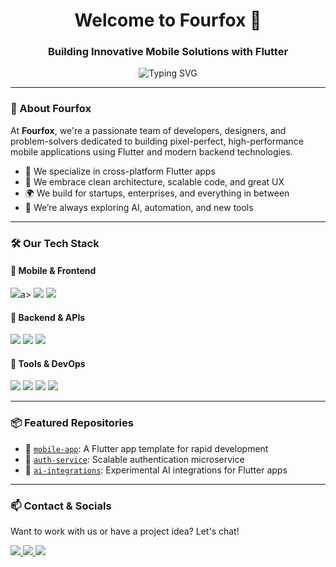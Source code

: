 <h1 align="center">Welcome to Fourfox 👋</h1>
<h3 align="center">Building Innovative Mobile Solutions with Flutter</h3>

<p align="center">
  <img src="https://readme-typing-svg.demolab.com?font=Fira+Code&size=20&pause=1000&color=36BCF7&center=true&vCenter=true&width=435&lines=We+craft+elegant+Flutter+apps.;Full-stack+mobile+solutions.;Design.+Build.+Scale." alt="Typing SVG" />
</p>

---

### 🦊 About Fourfox

At **Fourfox**, we're a passionate team of developers, designers, and problem-solvers dedicated to building pixel-perfect, high-performance mobile applications using Flutter and modern backend technologies.

- 🚀 We specialize in cross-platform Flutter apps
- 🧠 We embrace clean architecture, scalable code, and great UX
- 🌍 We build for startups, enterprises, and everything in between
- 🧩 We’re always exploring AI, automation, and new tools

---

### 🛠 Our Tech Stack

#### 📱 Mobile & Frontend
<p>
  <a href="https://docs.flutter.dev/get-started/install" target="_blank"> <img src="https://img.shields.io/badge/Flutter-02569B?style=for-the-badge&logo=flutter&logoColor=white"/></a>a>
  <img src="https://img.shields.io/badge/Dart-0175C2?style=for-the-badge&logo=dart&logoColor=white"/>
  <img src="https://img.shields.io/badge/Firebase-FFCA28?style=for-the-badge&logo=firebase&logoColor=white"/>
</p>

#### 🧩 Backend & APIs
<p>
  <img src="https://img.shields.io/badge/Node.js-339933?style=for-the-badge&logo=nodedotjs&logoColor=white"/>
  <img src="https://img.shields.io/badge/Express.js-000000?style=for-the-badge&logo=express&logoColor=white"/>
  <img src="https://img.shields.io/badge/MongoDB-4EA94B?style=for-the-badge&logo=mongodb&logoColor=white"/>
</p>

#### 🔧 Tools & DevOps
<p>
  <img src="https://img.shields.io/badge/GitHub-181717?style=for-the-badge&logo=github&logoColor=white"/>
  <img src="https://img.shields.io/badge/Postman-FF6C37?style=for-the-badge&logo=postman&logoColor=white"/>
  <img src="https://img.shields.io/badge/Figma-F24E1E?style=for-the-badge&logo=figma&logoColor=white"/>
  <img src="https://img.shields.io/badge/CI/CD-blue?style=for-the-badge"/>
</p>

---

### 📦 Featured Repositories

- 🔧 [`mobile-app`](https://github.com/your-org/mobile-app): A Flutter app template for rapid development
- 🔐 [`auth-service`](https://github.com/your-org/auth-service): Scalable authentication microservice
- 🧠 [`ai-integrations`](https://github.com/your-org/ai-integrations): Experimental AI integrations for Flutter apps

---

### 📫 Contact & Socials

Want to work with us or have a project idea? Let's chat!

<p>
  <a href="https://fourfox.io" target="_blank">
    <img src="https://img.shields.io/badge/Website-36BCF7?style=for-the-badge&logo=Google-Chrome&logoColor=white"/>
  </a>
  <a href="mailto:hello@fourfox.io">
    <img src="https://img.shields.io/badge/Email-FF6C37?style=for-the-badge&logo=gmail&logoColor=white"/>
  </a>
  <a href="https://www.linkedin.com/company/fourfox" target="_blank">
    <img src="https://img.shields.io/badge/LinkedIn-0077B5?style=for-the-badge&logo=linkedin&logoColor=white"/>
  </a>
</p>
